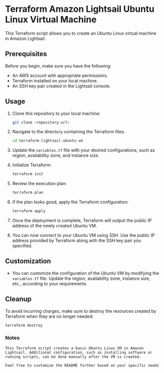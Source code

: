 # Terraform Amazon Lightsail Ubuntu Linux Virtual Machine

This Terraform script allows you to create an Ubuntu Linux virtual machine in Amazon Lightsail.

## Prerequisites

Before you begin, make sure you have the following:

- An AWS account with appropriate permissions.
- Terraform installed on your local machine.
- An SSH key pair created in the Lightsail console.

## Usage

1. Clone this repository to your local machine:

    ```bash
    git clone <repository-url>
    ```

2. Navigate to the directory containing the Terraform files:

    ```bash
    cd terraform-lightsail-ubuntu-vm
    ```

3. Update the `variables.tf` file with your desired configurations, such as region, availability zone, and instance size.

4. Initialize Terraform:

    ```bash
    terraform init
    ```

5. Review the execution plan:

    ```bash
    terraform plan
    ```

6. If the plan looks good, apply the Terraform configuration:

    ```bash
    terraform apply
    ```

7. Once the deployment is complete, Terraform will output the public IP address of the newly created Ubuntu VM.

8. You can now connect to your Ubuntu VM using SSH. Use the public IP address provided by Terraform along with the SSH key pair you specified.

## Customization

- You can customize the configuration of the Ubuntu VM by modifying the `variables.tf` file. Update the region, availability zone, instance size, etc., according to your requirements.

## Cleanup

To avoid incurring charges, make sure to destroy the resources created by Terraform when they are no longer needed:

```bash
terraform destroy
```

### Notes

    This Terraform script creates a basic Ubuntu Linux VM in Amazon Lightsail. Additional configuration, such as installing software or running scripts, can be done manually after the VM is created.

```bash 
Feel free to customize the README further based on your specific needs or additional instructions you want to provide.
```